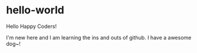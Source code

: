 # hello-world

Hello Happy Coders!

I'm new here and I am learning the ins and outs of github.
I have a awesome dog~!

